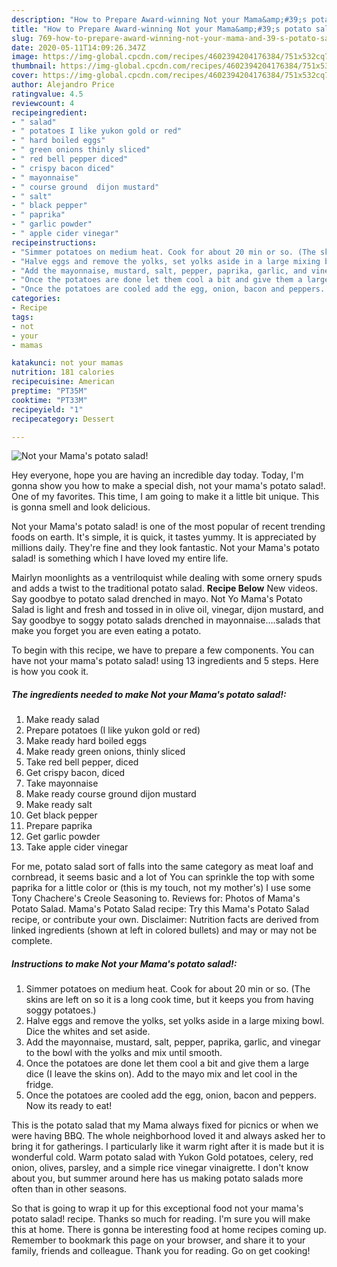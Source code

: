 ```yaml
---
description: "How to Prepare Award-winning Not your Mama&amp;#39;s potato salad!"
title: "How to Prepare Award-winning Not your Mama&amp;#39;s potato salad!"
slug: 769-how-to-prepare-award-winning-not-your-mama-and-39-s-potato-salad
date: 2020-05-11T14:09:26.347Z
image: https://img-global.cpcdn.com/recipes/4602394204176384/751x532cq70/not-your-mamas-potato-salad-recipe-main-photo.jpg
thumbnail: https://img-global.cpcdn.com/recipes/4602394204176384/751x532cq70/not-your-mamas-potato-salad-recipe-main-photo.jpg
cover: https://img-global.cpcdn.com/recipes/4602394204176384/751x532cq70/not-your-mamas-potato-salad-recipe-main-photo.jpg
author: Alejandro Price
ratingvalue: 4.5
reviewcount: 4
recipeingredient:
- " salad"
- " potatoes I like yukon gold or red"
- " hard boiled eggs"
- " green onions thinly sliced"
- " red bell pepper diced"
- " crispy bacon diced"
- " mayonnaise"
- " course ground  dijon mustard"
- " salt"
- " black pepper"
- " paprika"
- " garlic powder"
- " apple cider vinegar"
recipeinstructions:
- "Simmer potatoes on medium heat. Cook for about 20 min or so. (The skins are left on so it is a long cook time, but it keeps you from having soggy potatoes.)"
- "Halve eggs and remove the yolks, set yolks aside in a large mixing bowl. Dice the whites and set aside."
- "Add the mayonnaise, mustard, salt, pepper, paprika, garlic, and vinegar to the bowl with the yolks and mix until smooth."
- "Once the potatoes are done let them cool a bit and give them a large dice (I leave the skins on). Add to the mayo mix and let cool in the fridge."
- "Once the potatoes are cooled add the egg, onion, bacon and peppers. Now its ready to eat!"
categories:
- Recipe
tags:
- not
- your
- mamas

katakunci: not your mamas 
nutrition: 181 calories
recipecuisine: American
preptime: "PT35M"
cooktime: "PT33M"
recipeyield: "1"
recipecategory: Dessert

---
```



![Not your Mama&#39;s potato salad!](https://img-global.cpcdn.com/recipes/4602394204176384/751x532cq70/not-your-mamas-potato-salad-recipe-main-photo.jpg)

Hey everyone, hope you are having an incredible day today. Today, I'm gonna show you how to make a special dish, not your mama&#39;s potato salad!. One of my favorites. This time, I am going to make it a little bit unique. This is gonna smell and look delicious.

Not your Mama&#39;s potato salad! is one of the most popular of recent trending foods on earth. It's simple, it is quick, it tastes yummy. It is appreciated by millions daily. They're fine and they look fantastic. Not your Mama&#39;s potato salad! is something which I have loved my entire life.

Mairlyn moonlights as a ventriloquist while dealing with some ornery spuds and adds a twist to the traditional potato salad. **Recipe Below** New videos. Say goodbye to potato salad drenched in mayo. Not Yo Mama&#39;s Potato Salad is light and fresh and tossed in in olive oil, vinegar, dijon mustard, and Say goodbye to soggy potato salads drenched in mayonnaise….salads that make you forget you are even eating a potato.


To begin with this recipe, we have to prepare a few components. You can have not your mama&#39;s potato salad! using 13 ingredients and 5 steps. Here is how you cook it.

##### The ingredients needed to make Not your Mama&#39;s potato salad!:

1. Make ready  salad
1. Prepare  potatoes (I like yukon gold or red)
1. Make ready  hard boiled eggs
1. Make ready  green onions, thinly sliced
1. Take  red bell pepper, diced
1. Get  crispy bacon, diced
1. Take  mayonnaise
1. Make ready  course ground  dijon mustard
1. Make ready  salt
1. Get  black pepper
1. Prepare  paprika
1. Get  garlic powder
1. Take  apple cider vinegar


For me, potato salad sort of falls into the same category as meat loaf and cornbread, it seems basic and a lot of You can sprinkle the top with some paprika for a little color or (this is my touch, not my mother&#39;s) I use some Tony Chachere&#39;s Creole Seasoning to. Reviews for: Photos of Mama&#39;s Potato Salad. Mama&#39;s Potato Salad recipe: Try this Mama&#39;s Potato Salad recipe, or contribute your own. Disclaimer: Nutrition facts are derived from linked ingredients (shown at left in colored bullets) and may or may not be complete. 

##### Instructions to make Not your Mama&#39;s potato salad!:

1. Simmer potatoes on medium heat. Cook for about 20 min or so. (The skins are left on so it is a long cook time, but it keeps you from having soggy potatoes.)
1. Halve eggs and remove the yolks, set yolks aside in a large mixing bowl. Dice the whites and set aside.
1. Add the mayonnaise, mustard, salt, pepper, paprika, garlic, and vinegar to the bowl with the yolks and mix until smooth.
1. Once the potatoes are done let them cool a bit and give them a large dice (I leave the skins on). Add to the mayo mix and let cool in the fridge.
1. Once the potatoes are cooled add the egg, onion, bacon and peppers. Now its ready to eat!


This is the potato salad that my Mama always fixed for picnics or when we were having BBQ. The whole neighborhood loved it and always asked her to bring it for gatherings. I particularly like it warm right after it is made but it is wonderful cold. Warm potato salad with Yukon Gold potatoes, celery, red onion, olives, parsley, and a simple rice vinegar vinaigrette. I don&#39;t know about you, but summer around here has us making potato salads more often than in other seasons. 

So that is going to wrap it up for this exceptional food not your mama&#39;s potato salad! recipe. Thanks so much for reading. I'm sure you will make this at home. There is gonna be interesting food at home recipes coming up. Remember to bookmark this page on your browser, and share it to your family, friends and colleague. Thank you for reading. Go on get cooking!
